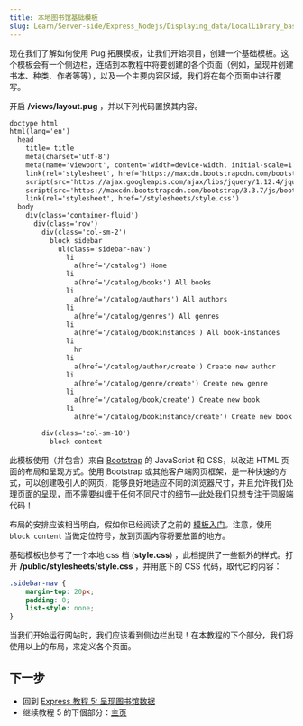 ```yaml
---
title: 本地图书馆基础模板
slug: Learn/Server-side/Express_Nodejs/Displaying_data/LocalLibrary_base_template
---
```


现在我们了解如何使用 Pug 拓展模板，让我们开始项目，创建一个基础模板。这个模板会有一个侧边栏，连结到本教程中将要创建的各个页面（例如，呈现并创建书本、种类、作者等等），以及一个主要内容区域，我们将在每个页面中进行覆写。

开启 **/views/layout.pug** ，并以下列代码置换其内容。

```html
doctype html
html(lang='en')
  head
    title= title
    meta(charset='utf-8')
    meta(name='viewport', content='width=device-width, initial-scale=1')
    link(rel='stylesheet', href='https://maxcdn.bootstrapcdn.com/bootstrap/3.3.7/css/bootstrap.min.css')
    script(src='https://ajax.googleapis.com/ajax/libs/jquery/1.12.4/jquery.min.js')
    script(src='https://maxcdn.bootstrapcdn.com/bootstrap/3.3.7/js/bootstrap.min.js')
    link(rel='stylesheet', href='/stylesheets/style.css')
  body
    div(class='container-fluid')
      div(class='row')
        div(class='col-sm-2')
          block sidebar
            ul(class='sidebar-nav')
              li
                a(href='/catalog') Home
              li
                a(href='/catalog/books') All books
              li
                a(href='/catalog/authors') All authors
              li
                a(href='/catalog/genres') All genres
              li
                a(href='/catalog/bookinstances') All book-instances
              li
                hr
              li
                a(href='/catalog/author/create') Create new author
              li
                a(href='/catalog/genre/create') Create new genre
              li
                a(href='/catalog/book/create') Create new book
              li
                a(href='/catalog/bookinstance/create') Create new book instance (copy)

        div(class='col-sm-10')
          block content
```

此模板使用（并包含）来自 [Bootstrap](http://getbootstrap.com/) 的 JavaScript 和 CSS，以改进 HTML 页面的布局和呈现方式。使用 Bootstrap 或其他客户端网页框架，是一种快速的方式，可以创建吸引人的网页，能够良好地适应不同的浏览器尺寸，并且允许我们处理页面的呈现，而不需要纠缠于任何不同尺寸的细节—此处我们只想专注于伺服端代码！

布局的安排应该相当明白，假如你已经阅读了之前的 [模板入门](/zh-CN/docs/Learn/Server-side/Express_Nodejs/Displaying_data#Template_primer)。注意，使用 `block content` 当做定位符号，放到页面内容将要放置的地方。

基础模板也参考了一个本地 css 档 (**style.css**) ，此档提供了一些额外的样式。打开 **/public/stylesheets/style.css** ，并用底下的 CSS 代码，取代它的内容：

```css
.sidebar-nav {
    margin-top: 20px;
    padding: 0;
    list-style: none;
}
```

当我们开始运行网站时，我们应该看到侧边栏出现！在本教程的下个部分，我们将使用以上的布局，来定义各个页面。

## 下一步

- 回到 [Express 教程 5: 呈现图书馆数据](/zh-CN/docs/Learn/Server-side/Express_Nodejs/Displaying_data)
- 继续教程 5 的下個部分：[主页](/zh-CN/docs/Learn/Server-side/Express_Nodejs/Displaying_data/Home_page)
